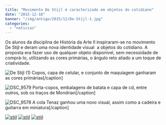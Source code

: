 ```yaml
---
title: "Movimento De Stijl é caracterizado em objetos do cotidiano"
date: "2015-12-18"
banner: "/img/antigo/2015/12/De-Stijl-1.jpg"
categories: 
  - "noticias"
---
```


Os alunos da disciplina de História da Arte II inspiraram-se no movimento De Stijl e deram uma nova identidade visual  a objetos do cotidiano. A proposta era fazer uso de qualquer objeto disponível, sem necessidade de comprá-lo, utilizando as cores primárias, o ângulo reto aliado a um toque de criatividade.

<!--more-->

![De Stijl (1)](/img/antigo/2015/12/De-Stijl-1.jpg) Copos, capa de celular, e conjunto de maquiagem ganharam as cores primárias\[/caption\]

![DSC_9579](/img/antigo/2015/12/DSC_9579.jpg) Porta-copos, embalagens de batata e capa de cd, entre outros, sob os traços de Mondrian\[/caption\]

![DSC_9578](/img/antigo/2015/12/DSC_9578.jpg) A cola Tenaz ganhou uma novo visual, assim como a cadeira e guitarra em miniatura\[/caption\]

[![stijl](/img/antigo/2015/12/stijl.bmp)](/img/antigo/2015/12/stijl.bmp)
[![stijl](/img/antigo/2015/12/stijl.bmp)](/img/antigo/2015/12/stijl.bmp) 
[![stijl](/img/antigo/2015/12/stijl.bmp)](/img/antigo/2015/12/stijl.bmp)
